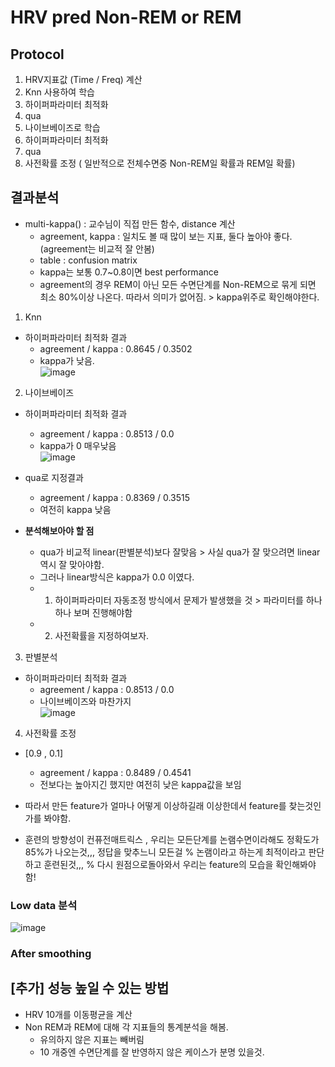 # HRV pred Non-REM or REM

## Protocol
1. HRV지표값 (Time / Freq) 계산
2. Knn 사용하여 학습 
  1. 하이퍼파라미터 최적화
  2. qua
3. 나이브베이즈로 학습
  1. 하이퍼파라미터 최적화
  2. qua
4. 사전확률 조정 ( 일반적으로 전체수면중 Non-REM일 확률과 REM일 확률)
## 결과분석
- multi-kappa() : 교수님이 직접 만든 함수, distance 계산
  - agreement, kappa : 일치도 볼 때 많이 보는 지표, 둘다 높아야 좋다. (agreement는 비교적 잘 안봄)
  - table : confusion matrix
  - kappa는 보통 0.7~0.8이면 best performance
  - agreement의 경우 REM이 아닌 모든 수면단계를 Non-REM으로 묶게 되면 최소 80%이상 나온다. 따라서 의미가 없어짐. > kappa위주로 확인해야한다.

1. Knn
- 하이퍼파라미터 최적화 결과
  - agreement / kappa : 0.8645 / 0.3502
  - kappa가 낮음.\
![image](https://user-images.githubusercontent.com/70633080/120194051-1038ca80-c258-11eb-9b75-7b316d0e7516.png)

2. 나이브베이즈
- 하이퍼파라미터 최적화 결과
  - agreement / kappa : 0.8513 / 0.0
  - kappa가 0 매우낮음\
![image](https://user-images.githubusercontent.com/70633080/120194922-2bf0a080-c259-11eb-8f5b-225ffff69bfa.png)
- qua로 지정결과
  - agreement / kappa : 0.8369 / 0.3515
  - 여전히 kappa 낮음

- **분석해보아야 할 점**
  - qua가 비교적 linear(판별분석)보다 잘맞음 > 사실 qua가 잘 맞으려면 linear 역시 잘 맞아야함.
  - 그러나 linear방식은 kappa가 0.0  이였다.
  - 1. 하이퍼파라미터 자동조정 방식에서 문제가 발생했을 것 > 파라미터를 하나하나 보며 진행해야함
  - 2. 사전확률을 지정하여보자.

3. 판별분석
- 하이퍼파라미터 최적화 결과
  - agreement / kappa : 0.8513 / 0.0
  - 나이브베이즈와 마찬가지\
 ![image](https://user-images.githubusercontent.com/70633080/120195213-7245ff80-c259-11eb-8ea9-072d08179a8b.png)

4. 사전확률 조정
- [0.9 , 0.1] 
  - agreement / kappa : 0.8489 / 0.4541
  - 전보다는 높아지긴 했지만 여전히 낮은 kappa값을 보임

- 따라서 만든 feature가 얼마나 어떻게 이상하길래 이상한데서 feature를 찾는것인가를 봐야함.
- 훈련의 방향성이 컨퓨전매트릭스 , 우리는 모든단계를 논램수면이라해도 정확도가 85%가 나오는것,,, 정답을 맞추느니 모든걸
% 논램이라고 하는게 최적이라고 판단하고 훈련된것,,,
% 다시 원점으로돌아와서 우리는 feature의 모습을 확인해봐야함! 

### Low data 분석

![image](https://user-images.githubusercontent.com/70633080/120193464-6d804c00-c257-11eb-9110-fe39240ad94f.png)

### After smoothing


## [추가] 성능 높일 수 있는 방법
- HRV 10개를 이동평균을 계산
- Non REM과 REM에 대해 각 지표들의 통계분석을 해봄.
  - 유의하지 않은 지표는 빼버림
  - 10 개중엔 수면단계를 잘 반영하지 않은 케이스가 분명 있을것.

